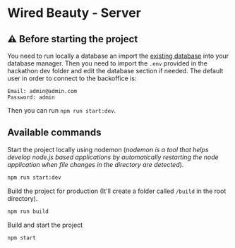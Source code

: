 # Wired Beauty - Server

## ⚠️ Before starting the project

You need to run locally a database an import the [existing database](https://github.com/Hackathon-Wired-Beauty/wb-server/blob/master/wired_beauty.sql) into your database manager. Then you need to import the `.env` provided in the hackathon dev folder and edit the database section if needed.
The default user in order to connect to the backoffice is:
```
Email: admin@admin.com
Password: admin
```

Then you can run `npm run start:dev`.

## Available commands

Start the project locally using nodemon (*nodemon is a tool that helps develop node.js based applications by automatically restarting the node application when file changes in the directory are detected*).
```bash
npm run start:dev
```

Build the project for production (It'll create a folder called `/build` in the root directory).
```bash
npm run build
```

Build and start the project
```bash
npm start
```
